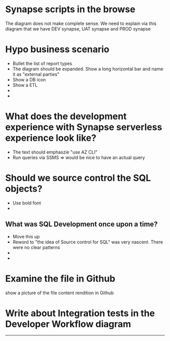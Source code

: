
# Synapse scripts in the browse
The diagram does not make complete sense. We need to explain via this diagram that we have DEV synapse, UAT synapse and PROD synapse
# Hypo business scenario
- Bullet the list of report types
- The diagram should be expanded. Show a long horizontal bar and name it as "external parties"
- Show a DB icon
- Show a ETL
- 
- 

# What does the development experience with Synapse serverless experience look like?
- The text should emphaszie "use AZ CLI"
- Run queries via SSMS => would be nice to have an actual query

# Should we source control the SQL objects?
- Use bold font
- 
## What was SQL Development once upon a time?
- Move this up
- Reword to "the idea of Source control for SQL" was very nascent. There were no clear patterns
- 
- 

# Examine the file in Github
show a picture of the file content rendition in Github

# Write about Integration tests in the Developer Workflow diagram

---
